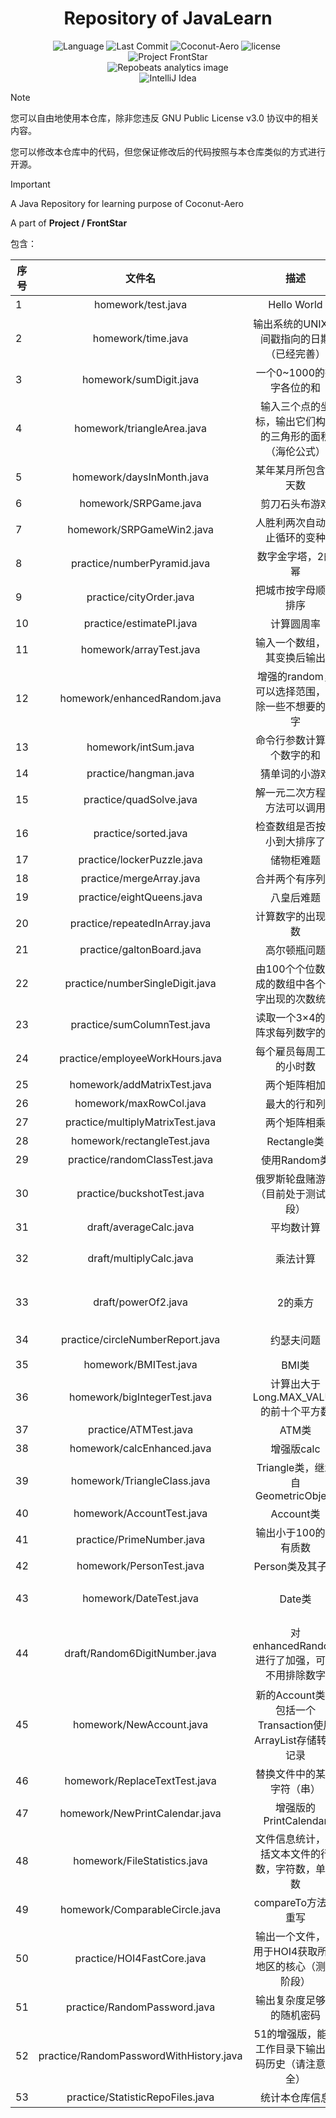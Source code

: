 # <div align="center">Repository of JavaLearn </div>

<div align="center">
 <img src="https://img.shields.io/badge/Java-ED8B00?style=flat&logo=openjdk" alt="Language">
 <img src="https://img.shields.io/github/last-commit/Coconut-Aero/JavaLearn" alt="Last Commit">
 <img src="https://img.shields.io/badge/Coconut-Aero-blue" alt="Coconut-Aero">
 <img src="https://img.shields.io/github/license/Coconut-Aero/JavaLearn.svg?logo=github" alt="license">
 <img src="https://img.shields.io/badge/IntelliJ%20IDEA-000000.svg?logo=intellijidea&logoColor=ffffff" alt="">
</div>

<div align="center">
    <img src="https://s21.ax1x.com/2024/05/01/pkkuwQg.png" alt="Project FrontStar">
</div>

<div align="center">
    <img src="https://repobeats.axiom.co/api/embed/27ce6bd37eab416283d74a89a476193d9522f2bd.svg" alt="Repobeats analytics image">
</div>

<div align="center">
    <img src="https://raw.githubusercontent.com/SAWARATSUKI/KawaiiLogos/refs/heads/main/IntelliJ%20IDEA/IntelliJ%20IDEA.png" alt="IntelliJ Idea">
</div>

> [!NOTE]  
> 您可以自由地使用本仓库，除非您违反 GNU Public License v3.0 协议中的相关内容。
> 
> 您可以修改本仓库中的代码，但您保证修改后的代码按照与本仓库类似的方式进行开源。

> [!IMPORTANT]  
> A Java Repository for learning purpose of Coconut-Aero
> 
>A part of  **Project / FrontStar**


包含：

| 序号 |                   文件名                   |                     描述                      |           备注            |
|----|:---------------------------------------:|:-------------------------------------------:|:-----------------------:|
| 1  |           homework/test.java            |                 Hello World                 |           作业            |
| 2  |           homework/time.java            |           输出系统的UNIX时间戳指向的日期（已经完善）           |           作业            |
| 3  |         homework/sumDigit.java          |               一个0~1000的数字各位的和               |           作业            |
| 4  |       homework/triangleArea.java        |        输入三个点的坐标，输出它们构成的三角形的面积（海伦公式）         |           作业            |
| 5  |        homework/daysInMonth.java        |                 某年某月所包含的天数                  |           作业            |
| 6  |          homework/SRPGame.java          |                   剪刀石头布游戏                   |           作业            |
| 7  |        homework/SRPGameWin2.java        |               人胜利两次自动终止循环的变种                |           作业            |
| 8  |       practice/numberPyramid.java       |                  数字金字塔，2的幂                  |           作业            |
| 9  |         practice/cityOrder.java         |                 把城市按字母顺序排序                  |          4.24           |
| 10 |        practice/estimatePI.java         |                    计算圆周率                    |          6.14           |
| 11 |         homework/arrayTest.java         |               输入一个数组，将其变换后输出                |           作业            |
| 12 |      homework/enhancedRandom.java       |         增强的random，可以选择范围，排除一些不想要的数字         |           作业            |
| 13 |          homework/intSum.java           |                命令行参数计算多个数字的和                |           作业            |
| 14 |          practice/hangman.java          |                   猜单词的小游戏                   |          7.35           |
| 15 |         practice/quadSolve.java         |               解一元二次方程，方法可以调用                |          7.25           |
| 16 |          practice/sorted.java           |               检查数组是否按从小到大排序了                |          7.19           |
| 17 |       practice/lockerPuzzle.java        |                    储物柜难题                    |          7.23           |
| 18 |        practice/mergeArray.java         |                  合并两个有序列表                   |          7.31           |
| 19 |        practice/eightQueens.java        |                    八皇后难题                    |          7.36           |
| 20 |      practice/repeatedInArray.java      |                  计算数字的出现次数                  |           7.3           |
| 21 |        practice/galtonBoard.java        |                   高尔顿瓶问题                    |          7.37           |
| 22 |     practice/numberSingleDigit.java     |          由100个个位数组成的数组中各个数字出现的次数统计          |           7.7           |
| 23 |       practice/sumColumnTest.java       |              读取一个3×4的矩阵求每列数字的和              |           8.1           |
| 24 |     practice/employeeWorkHours.java     |                每个雇员每周工作的小时数                 |           8.4           |
| 25 |       homework/addMatrixTest.java       |                   两个矩阵相加                    |           作业            |
| 26 |         homework/maxRowCol.java         |                   最大的行和列                    |           作业            |
| 27 |    practice/multiplyMatrixTest.java     |                   两个矩阵相乘                    |           8.6           |
| 28 |       homework/rectangleTest.java       |                 Rectangle类                  |           作业            |
| 29 |      practice/randomClassTest.java      |                  使用Random类                  |           作业            |
| 30 |       practice/buckshotTest.java        |             俄罗斯轮盘赌游戏（目前处于测试阶段）              | 灵感源自游戏Buckshot Roulette |
| 31 |         draft/averageCalc.java          |                    平均数计算                    |                         |
| 32 |         draft/multiplyCalc.java         |                    乘法计算                     | 来自 NOI OpenJudge 1.3/19 |
| 33 |           draft/powerOf2.java           |                    2的乘方                     | 来自 NOI OpenJudge 1.3/20 |
| 34 |    practice/circleNumberReport.java     |                    约瑟夫问题                    |      来自SarKozyFan       |
| 35 |          homework/BMITest.java          |                    BMI类                     |           作业            |
| 36 |      homework/bigIntegerTest.java       |         计算出大于Long.MAX_VALUE的前十个平方数          |           作业            |
| 37 |          practice/ATMTest.java          |                    ATM类                     |          10.7           |
| 38 |       homework/calcEnhanced.java        |                   增强版calc                   |           作业            |
| 39 |       homework/TriangleClass.java       |        Triangle类，继承自GeometricObject         |           作业            |
| 40 |        homework/AccountTest.java        |                  Account类                   |           作业            |
| 41 |        practice/PrimeNumber.java        |                输出小于100的所有质数                 |          10.6           |
| 42 |        homework/PersonTest.java         |                 Person类及其子类                 |           作业            |
| 43 |         homework/DateTest.java          |                    Date类                    |     42的依赖项目，源于10.14     |
| 44 |      draft/Random6DigitNumber.java      |        对enhancedRandom进行了加强，可以不用排除数字        |   依赖12，源于为鸣潮提供幸运数字的想法   |
| 45 |        homework/NewAccount.java         | 新的Account类，包括一个Transaction使用ArrayList存储转账记录 |           作业            |
| 46 |      homework/ReplaceTextTest.java      |                替换文件中的某些字符（串）                |           作业            |
| 47 |     homework/NewPrintCalendar.java      |              增强版的PrintCalendar              |           作业            |
| 48 |      homework/FileStatistics.java       |          文件信息统计，包括文本文件的行数，字符数，单词数           |           作业            |
| 49 |     homework/ComparableCircle.java      |               compareTo方法的重写                |           作业            |
| 50 |       practice/HOI4FastCore.java        |        输出一个文件，可用于HOI4获取所有地区的核心（测试阶段）        |
| 51 |      practice/RandomPassword.java       |                输出复杂度足够高的随机密码                |
| 52 | practice/RandomPasswordWithHistory.java |         51的增强版，能在工作目录下输出密码历史（请注意安全）         |
| 53 |    practice/StatisticRepoFiles.java     |                   统计本仓库信息                   |
